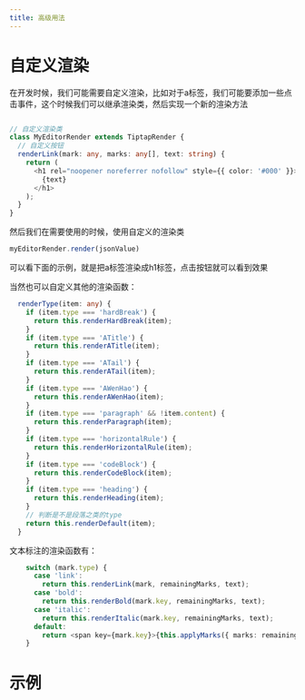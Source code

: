```yaml
---
title: 高级用法
---
```


# 自定义渲染

在开发时候，我们可能需要自定义渲染，比如对于a标签，我们可能要添加一些点击事件，这个时候我们可以继承渲染类，然后实现一个新的渲染方法

```typescript jsx

// 自定义渲染类
class MyEditorRender extends TiptapRender {
  // 自定义按钮
  renderLink(mark: any, marks: any[], text: string) {
    return (
      <h1 rel="noopener noreferrer nofollow" style={{ color: '#000' }}>
        {text}
      </h1>
    );
  }
}
```

然后我们在需要使用的时候，使用自定义的渲染类

```typescript
myEditorRender.render(jsonValue)
```

可以看下面的示例，就是把a标签渲染成h1标签，点击按钮就可以看到效果

当然也可以自定义其他的渲染函数：

```typescript
  renderType(item: any) {
    if (item.type === 'hardBreak') {
      return this.renderHardBreak(item);
    }
    if (item.type === 'ATitle') {
      return this.renderATitle(item);
    }
    if (item.type === 'ATail') {
      return this.renderATail(item);
    }
    if (item.type === 'AWenHao') {
      return this.renderAWenHao(item);
    }
    if (item.type === 'paragraph' && !item.content) {
      return this.renderParagraph(item);
    }
    if (item.type === 'horizontalRule') {
      return this.renderHorizontalRule(item);
    }
    if (item.type === 'codeBlock') {
      return this.renderCodeBlock(item);
    }
    if (item.type === 'heading') {
      return this.renderHeading(item);
    }
    // 判断是不是段落之类的type
    return this.renderDefault(item);
  }
```

文本标注的渲染函数有：

```typescript jsx
    switch (mark.type) {
      case 'link':
        return this.renderLink(mark, remainingMarks, text);
      case 'bold':
        return this.renderBold(mark.key, remainingMarks, text);
      case 'italic':
        return this.renderItalic(mark.key, remainingMarks, text);
      default:
        return <span key={mark.key}>{this.applyMarks({ marks: remainingMarks, text })}</span>;
    }
```

# 示例

<code src="../../example/plus.tsx"></code>
